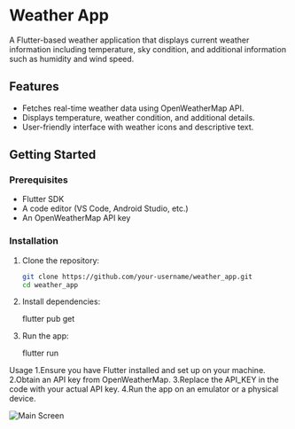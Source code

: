 # Weather App

A Flutter-based weather application that displays current weather information including temperature, sky condition, and additional information such as humidity and wind speed.

## Features

- Fetches real-time weather data using OpenWeatherMap API.
- Displays temperature, weather condition, and additional details.
- User-friendly interface with weather icons and descriptive text.


## Getting Started

### Prerequisites

- Flutter SDK
- A code editor (VS Code, Android Studio, etc.)
- An OpenWeatherMap API key

### Installation

1. Clone the repository:
   ```sh
   git clone https://github.com/your-username/weather_app.git
   cd weather_app

2. Install dependencies:

    flutter pub get


3. Run the app:

    flutter run


Usage
1.Ensure you have Flutter installed and set up on your machine.
2.Obtain an API key from OpenWeatherMap.
3.Replace the API_KEY in the code with your actual API key.
4.Run the app on an emulator or a physical device.


![Main Screen](appScreenshots\Mainscreen.png)
